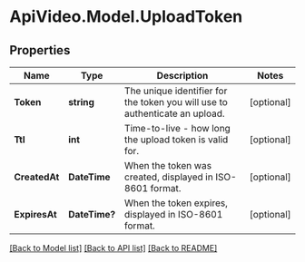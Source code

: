 # ApiVideo.Model.UploadToken

## Properties

Name | Type | Description | Notes
------------ | ------------- | ------------- | -------------
**Token** | **string** | The unique identifier for the token you will use to authenticate an upload. | [optional] 
**Ttl** | **int** | Time-to-live - how long the upload token is valid for. | [optional] 
**CreatedAt** | **DateTime** | When the token was created, displayed in ISO-8601 format. | [optional] 
**ExpiresAt** | **DateTime?** | When the token expires, displayed in ISO-8601 format. | [optional] 

[[Back to Model list]](../README.md#documentation-for-models) [[Back to API list]](../README.md#documentation-for-api-endpoints) [[Back to README]](../README.md)

